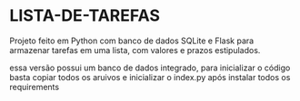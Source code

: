 # LISTA-DE-TAREFAS
Projeto feito em Python com banco de dados SQLite e Flask para armazenar tarefas em uma lista, com valores e prazos estipulados.

essa versão possui um banco de dados integrado, para inicializar o código basta copiar todos os aruivos e inicializar o index.py após instalar todos os requirements
